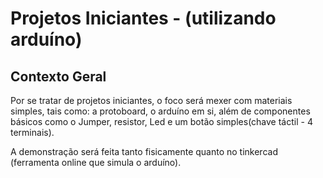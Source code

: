 # Projetos Iniciantes - (utilizando arduíno)

## Contexto Geral
Por se tratar de projetos iniciantes, o foco será mexer com materiais simples, tais como: a protoboard, o arduíno em si, além de componentes básicos como o Jumper, resistor, Led e um botão simples(chave táctil - 4 terminais).

A demonstração será feita tanto fisicamente quanto no tinkercad (ferramenta online que simula o arduíno).
